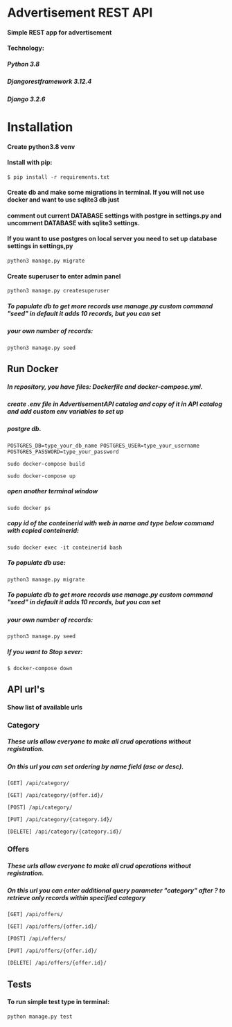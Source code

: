 # Advertisement REST API

#### Simple REST app for advertisement


#### Technology:

##### Python 3.8

##### Djangorestframework 3.12.4

##### Django 3.2.6

# Installation

#### Create python3.8 venv

#### Install with pip:

`$ pip install -r requirements.txt`

#### Create db and make some migrations in terminal. If you will not use docker and want to use sqlite3 db just 
#### comment out current DATABASE settings with postgre in settings.py and uncomment DATABASE with sqlite3 settings.
#### If you want to use postgres on local server you need to set up database settings in settings,py


`python3 manage.py migrate`

#### Create superuser to enter admin panel

`python3 manage.py createsuperuser`

##### To populate db to get more records use manage.py custom command "seed" in default it adds 10 records, but you can set
##### your own number of records:

`python3 manage.py seed`


## Run Docker

##### In repository, you have files: Dockerfile and docker-compose.yml.

##### create .env file in AdvertisementAPI catalog and copy of it in API catalog and add custom env variables to set up 
##### postgre db.

`POSTGRES_DB=type_your_db_name
POSTGRES_USER=type_your_username
POSTGRES_PASSWORD=type_your_password`

`sudo docker-compose build`

`sudo docker-compose up`

##### open another terminal window

`sudo docker ps`

##### copy id of the conteinerid with web in name and type below command with copied conteinerid:

`sudo docker exec -it conteinerid bash`

##### To populate db use:

`python3 manage.py migrate`

##### To populate db to get more records use manage.py custom command "seed" in default it adds 10 records, but you can set
##### your own number of records:

`python3 manage.py seed`

##### If you want to Stop sever:

`$ docker-compose down`

## API url's

#### Show list of available urls

### Category

##### These urls allow everyone to make all crud operations without registration.

##### On this url you can set ordering by name field (asc or desc).

`[GET] /api/category/`

`[GET] /api/category/{offer.id}/`

`[POST] /api/category/`

`[PUT] /api/category/{category.id}/`

`[DELETE] /api/category/{category.id}/`

### Offers

##### These urls allow everyone to make all crud operations without registration.

##### On this url you can enter additional query parameter "category" after ? to retrieve only records within specified category

`[GET] /api/offers/`

`[GET] /api/offers/{offer.id}/`

`[POST] /api/offers/`

`[PUT] /api/offers/{offer.id}/`

`[DELETE] /api/offers/{offer.id}/`

## Tests

#### To run simple test type in terminal:

`python manage.py test`